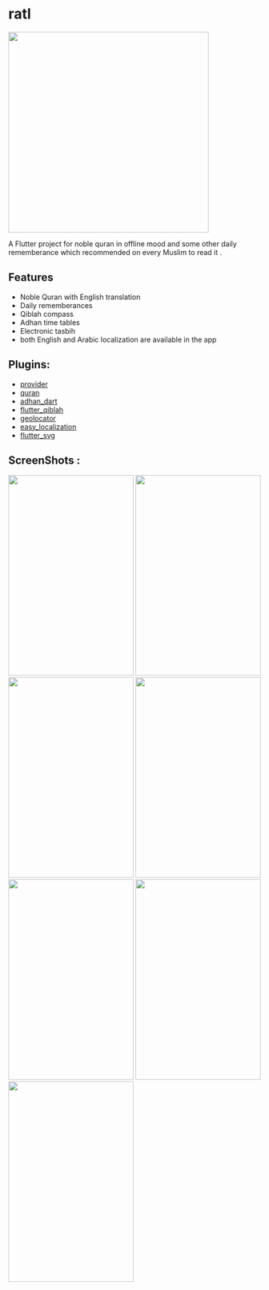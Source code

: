 # ratl

<img src="https://user-images.githubusercontent.com/101920300/200107071-d08ccfc6-2909-4f81-a373-0861440f1cd4.png" height="400" width="400">

A Flutter project for noble quran in offline mood and some other daily rememberance which recommended on every Muslim to read it  .

## Features

* Noble Quran with English translation
* Daily rememberances
* Qiblah compass
* Adhan time tables
* Electronic tasbih 
* both English and Arabic localization are available in the app 

## Plugins:
- [provider](https://pub.dev/packages/provider)
- [quran](https://pub.dev/packages/quran)
- [adhan_dart](https://pub.dev/packages/adhan_dart)
- [flutter_qiblah](https://pub.dev/packages/flutter_qiblah)
- [geolocator](https://pub.dev/packages/geolocator)
- [easy_localization](https://pub.dev/packages/easy_localization)
- [flutter_svg](https://pub.dev/packages/flutter_svg)

## ScreenShots :

<div>
<img src="https://user-images.githubusercontent.com/101920300/200106690-5ae95e18-5b0f-411b-9a91-d624d38b288f.png" height="400" width="250">
<img src="https://user-images.githubusercontent.com/101920300/200106720-c8f09063-34e7-4482-907a-6cb2ff1aaba1.png" height="400" width="250">
<img src="https://user-images.githubusercontent.com/101920300/200106734-81c2c8a0-bc1b-4620-8a65-0306b58e29f7.png" height="400" width="250">
<img src="https://user-images.githubusercontent.com/101920300/200106774-9f8d418e-ecfc-44ec-b687-4e87bbf1a715.png "height="400" width="250">
<img src="https://user-images.githubusercontent.com/101920300/200106803-5027d2f2-cf95-4f87-a0d7-b00010c6848a.png" height="400" width="250">
<img src="https://user-images.githubusercontent.com/101920300/200106881-ded025b9-89f1-4dac-b52f-f73ede994da4.png" height="400" width="250">
<img src="https://user-images.githubusercontent.com/101920300/200106904-b508887d-e873-48ca-b8df-d8f43693202e.png" height="400" width="250">
</div>
